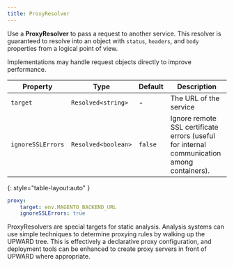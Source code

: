 ```yaml
---
title: ProxyResolver
---
```


Use a **ProxyResolver** to pass a request to another service.
This resolver is guaranteed to resolve into an object with `status`, `headers`, and `body` properties from a logical point of view.

Implementations may handle request objects directly to improve performance.

| Property          | Type                | Default | Description                                                                                |
| ----------------- | ------------------- | ------- | ------------------------------------------------------------------------------------------ |
| `target`          | `Resolved<string>`  | -       | The URL of the service                                                                     |
| `ignoreSSLErrors` | `Resolved<boolean>` | `false` | Ignore remote SSL certificate errors (useful for internal communication among containers). |
{: style="table-layout:auto" }

```yml
proxy:
    target: env.MAGENTO_BACKEND_URL
    ignoreSSLErrors: true
```

ProxyResolvers are special targets for static analysis.
Analysis systems can use simple techniques to determine proxying rules by walking up the UPWARD tree.
This is effectively a declarative proxy configuration, and
deployment tools can be enhanced to create proxy servers in front of UPWARD where appropriate.
